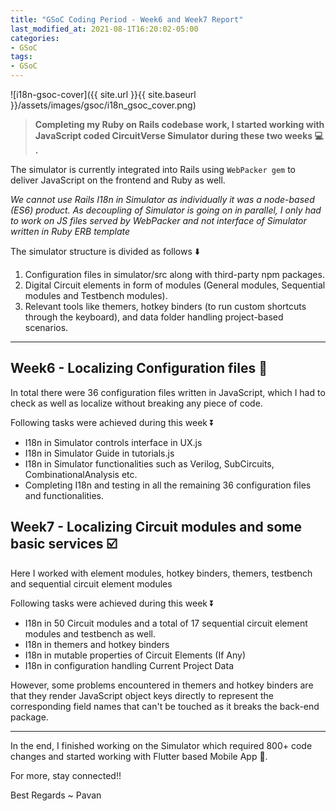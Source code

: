 ```yaml
---
title: "GSoC Coding Period - Week6 and Week7 Report"
last_modified_at: 2021-08-1T16:20:02-05:00
categories:
- GSoC
tags:
- GSoC
---
```

 
![i18n-gsoc-cover]({{ site.url }}{{ site.baseurl }}/assets/images/gsoc/i18n_gsoc_cover.png)
 
> **Completing my Ruby on Rails codebase work, I started working with JavaScript coded CircuitVerse Simulator during these two weeks 💻 .**
 
The simulator is currently integrated into Rails using ```WebPacker gem``` to deliver JavaScript on the frontend and Ruby as well.
 
*We cannot use Rails I18n in Simulator as individually it was a node-based (ES6) product. As decoupling of Simulator is going on in parallel, I only had to work on JS files served by WebPacker and not interface of Simulator written in Ruby ERB template*
 
The simulator structure is divided as follows ⬇️
 
1. Configuration files in simulator/src along with third-party npm packages.
2. Digital Circuit elements in form of modules (General modules, Sequential modules and Testbench modules).
3. Relevant tools like themers, hotkey binders (to run custom shortcuts through the keyboard), and data folder handling project-based scenarios.

-------------------------------------------------------------------------------------------------
 
## Week6 - Localizing Configuration files 📁
 
In total there were 36 configuration files written in JavaScript, which I had to check as well as localize without breaking any piece of code.
 
Following tasks were achieved during this week ⏬ 
 
* I18n in Simulator controls interface in UX.js
* I18n in Simulator Guide in tutorials.js
* I18n in Simulator functionalities such as Verilog, SubCircuits, CombinationalAnalysis etc.
* Completing I18n and testing in all the remaining 36 configuration files and functionalities.
 
 
## Week7 - Localizing Circuit modules and some basic services ☑️
 
Here I worked with element modules, hotkey binders, themers, testbench and sequential circuit element modules

Following tasks were achieved during this week ⏬ 
 
* I18n in 50 Circuit modules and a total of 17 sequential circuit element modules and testbench as well.
* I18n in themers and hotkey binders
* I18n in mutable properties of Circuit Elements (If Any)
* I18n in configuration handling Current Project Data
 
However, some problems encountered in themers and hotkey binders are that they render JavaScript object keys directly to represent the corresponding field names that can't be touched as it breaks the back-end package.
 
------------------------------------------------------------------------------------------------ 
 
In the end, I finished working on the Simulator which required 800+ code changes and started working with Flutter based Mobile App 📱.

For more, stay connected!!
 
Best Regards ~ Pavan

